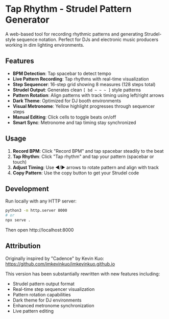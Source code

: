 # Tap Rhythm - Strudel Pattern Generator

A web-based tool for recording rhythmic patterns and generating Strudel-style sequence notation. Perfect for DJs and electronic music producers working in dim lighting environments.

## Features

- **BPM Detection**: Tap spacebar to detect tempo
- **Live Pattern Recording**: Tap rhythms with real-time visualization
- **Step Sequencer**: 16-step grid showing 8 measures (128 steps total)
- **Strudel Output**: Generates clean `[ bd ~ ~ ~ ]` style patterns
- **Pattern Rotation**: Align patterns with track timing using left/right arrows
- **Dark Theme**: Optimized for DJ booth environments
- **Visual Metronome**: Yellow highlight progresses through sequencer steps
- **Manual Editing**: Click cells to toggle beats on/off
- **Smart Sync**: Metronome and tap timing stay synchronized

## Usage

1. **Record BPM**: Click "Record BPM" and tap spacebar steadily to the beat
2. **Tap Rhythm**: Click "Tap rhythm" and tap your pattern (spacebar or touch)
3. **Adjust Timing**: Use ◀/▶ arrows to rotate pattern and align with track
4. **Copy Pattern**: Use the copy button to get your Strudel code

## Development

Run locally with any HTTP server:
```bash
python3 -m http.server 8000
# or
npx serve .
```

Then open http://localhost:8000

## Attribution

Originally inspired by "Cadence" by Kevin Kuo: https://github.com/imkevinkuo/imkevinkuo.github.io

This version has been substantially rewritten with new features including:
- Strudel pattern output format
- Real-time step sequencer visualization
- Pattern rotation capabilities
- Dark theme for DJ environments
- Enhanced metronome synchronization
- Live pattern editing

